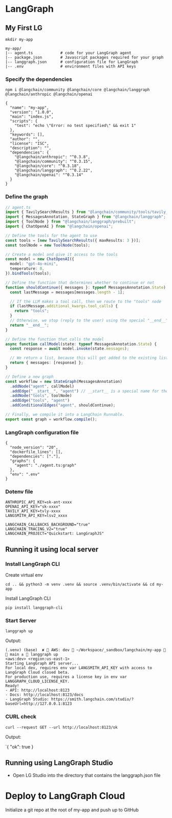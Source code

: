 # LangGraph

## My First LG

`mkdir my-app`

```
my-app/
|-- agent.ts            # code for your LangGraph agent
|-- package.json        # Javascript packages required for your graph
|-- langgraph.json      # configuration file for LangGraph
|-- .env                # environment files with API keys
```

### Specify the dependencies

`npm i @langchain/community @langchain/core @langchain/langgraph @langchain/anthropic @langchain/openai`

```
{
  "name": "my-app",
  "version": "1.0.0",
  "main": "index.js",
  "scripts": {
    "test": "echo \"Error: no test specified\" && exit 1"
  },
  "keywords": [],
  "author": "",
  "license": "ISC",
  "description": "",
  "dependencies": {
    "@langchain/anthropic": "^0.3.8",
    "@langchain/community": "^0.3.15",
    "@langchain/core": "^0.3.18",
    "@langchain/langgraph": "^0.2.22",
    "@langchain/openai": "^0.3.14"
  }
}

```

### Define the graph

```ts
// agent.ts
import { TavilySearchResults } from "@langchain/community/tools/tavily_search";
import { MessagesAnnotation, StateGraph } from "@langchain/langgraph";
import { ToolNode } from "@langchain/langgraph/prebuilt";
import { ChatOpenAI } from "@langchain/openai";

// Define the tools for the agent to use
const tools = [new TavilySearchResults({ maxResults: 3 })];
const toolNode = new ToolNode(tools);

// Create a model and give it access to the tools
const model = new ChatOpenAI({
  model: "gpt-4o-mini",
  temperature: 0,
}).bindTools(tools);

// Define the function that determines whether to continue or not
function shouldContinue({ messages }: typeof MessagesAnnotation.State) {
  const lastMessage = messages[messages.length - 1];

  // If the LLM makes a tool call, then we route to the "tools" node
  if (lastMessage.additional_kwargs.tool_calls) {
    return "tools";
  }
  // Otherwise, we stop (reply to the user) using the special "__end__" node
  return "__end__";
}

// Define the function that calls the model
async function callModel(state: typeof MessagesAnnotation.State) {
  const response = await model.invoke(state.messages);

  // We return a list, because this will get added to the existing list
  return { messages: [response] };
}

// Define a new graph
const workflow = new StateGraph(MessagesAnnotation)
  .addNode("agent", callModel)
  .addEdge("__start__", "agent") // __start__ is a special name for the entrypoint
  .addNode("tools", toolNode)
  .addEdge("tools", "agent")
  .addConditionalEdges("agent", shouldContinue);

// Finally, we compile it into a LangChain Runnable.
export const graph = workflow.compile();
```

### LangGraph configuration file

```
{
  "node_version": "20",
  "dockerfile_lines": [],
  "dependencies": ["."],
  "graphs": {
    "agent": "./agent.ts:graph"
  },
  "env": ".env"
}
```

### Dotenv file

```
ANTHROPIC_API_KEY=sk-ant-xxxx
OPENAI_API_KEY="sk-xxxx"
TAVILY_API_KEY=tvly-xxxx
LANGSMITH_API_KEY=lsv2_xxxx

LANGCHAIN_CALLBACKS_BACKGROUND="true"
LANGCHAIN_TRACING_V2="true"
LANGCHAIN_PROJECT="Quickstart: LangGraphJS"
```

## Running it using local server

### Install LangGraph CLI

Create virtual env

`cd .. && python3 -m venv .venv && source .venv/bin/activate && cd my-app`

Install LangGraph CLI

`pip install langgraph-cli`

### Start Server

`langgraph up`

Output:

```
(.venv) (base)  ✘  AWS: dev  ~/Workspace/_sandbox/langchain/my-app   main ±  langgraph up                                                                                                                                                                                               <aws:dev> <region:us-east-1>
Starting LangGraph API server...
For local dev, requires env var LANGSMITH_API_KEY with access to LangGraph Cloud closed beta.
For production use, requires a license key in env var LANGGRAPH_CLOUD_LICENSE_KEY.
Ready!
- API: http://localhost:8123
- Docs: http://localhost:8123/docs
- LangGraph Studio: https://smith.langchain.com/studio/?baseUrl=http://127.0.0.1:8123
```

### CURL check

`curl --request GET --url http://localhost:8123/ok`

Output:

`{ "ok": true }

## Running using LangGraph Studio

- Open LG Studio into the directory that contains the langgraph.json file

# Deploy to LangGraph Cloud

Initialize a git repo at the root of my-app and push up to GitHub
